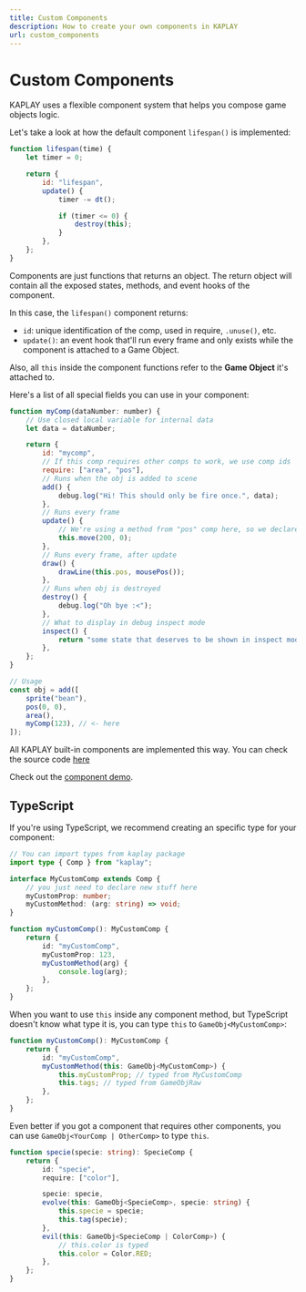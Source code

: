 ```yaml
---
title: Custom Components
description: How to create your own components in KAPLAY
url: custom_components
---
```


# Custom Components

KAPLAY uses a flexible component system that helps you compose game objects
logic.

Let's take a look at how the default component `lifespan()` is implemented:

```js
function lifespan(time) {
    let timer = 0;

    return {
        id: "lifespan",
        update() {
            timer -= dt();

            if (timer <= 0) {
                destroy(this);
            }
        },
    };
}
```

Components are just functions that returns an object. The return object will
contain all the exposed states, methods, and event hooks of the component.

In this case, the `lifespan()` component returns:

- `id`: unique identification of the comp, used in require, `.unuse()`, etc.
- `update()`: an event hook that'll run every frame and only exists while the
  component is attached to a Game Object.

Also, all `this` inside the component functions refer to the **Game Object**
it's attached to.

Here's a list of all special fields you can use in your component:

```js
function myComp(dataNumber: number) {
    // Use closed local variable for internal data
    let data = dataNumber;

    return {
        id: "mycomp",
        // If this comp requires other comps to work, we use comp ids
        require: ["area", "pos"],
        // Runs when the obj is added to scene
        add() {
            debug.log("Hi! This should only be fire once.", data);
        },
        // Runs every frame
        update() {
            // We're using a method from "pos" comp here, so we declare require "pos" above
            this.move(200, 0);
        },
        // Runs every frame, after update
        draw() {
            drawLine(this.pos, mousePos());
        },
        // Runs when obj is destroyed
        destroy() {
            debug.log("Oh bye :<");
        },
        // What to display in debug inspect mode
        inspect() {
            return "some state that deserves to be shown in inspect mode";
        },
    };
}

// Usage
const obj = add([
    sprite("bean"),
    pos(0, 0),
    area(),
    myComp(123), // <- here
]);
```

All KAPLAY built-in components are implemented this way. You can check the
source code
[here](https://github.com/kaplayjs/kaplay/tree/master/src/ecs/components)

Check out the [component demo](https://play.kaplayjs.com/?example=component).

## TypeScript

If you're using TypeScript, we recommend creating an specific type for your
component:

```ts
// You can import types from kaplay package
import type { Comp } from "kaplay";

interface MyCustomComp extends Comp {
    // you just need to declare new stuff here
    myCustomProp: number;
    myCustomMethod: (arg: string) => void;
}

function myCustomComp(): MyCustomComp {
    return {
        id: "myCustomComp",
        myCustomProp: 123,
        myCustomMethod(arg) {
            console.log(arg);
        },
    };
}
```

When you want to use `this` inside any component method, but TypeScript doesn't
know what type it is, you can type `this` to `GameObj<MyCustomComp>`:

```ts
function myCustomComp(): MyCustomComp {
    return {
        id: "myCustomComp",
        myCustomMethod(this: GameObj<MyCustomComp>) {
            this.myCustomProp; // typed from MyCustomComp
            this.tags; // typed from GameObjRaw
        },
    };
}
```

Even better if you got a component that requires other components, you can use
`GameObj<YourComp | OtherComp>` to type `this`.

```ts
function specie(specie: string): SpecieComp {
    return {
        id: "specie",
        require: ["color"],

        specie: specie,
        evolve(this: GameObj<SpecieComp>, specie: string) {
            this.specie = specie;
            this.tag(specie);
        },
        evil(this: GameObj<SpecieComp | ColorComp>) {
            // this.color is typed
            this.color = Color.RED;
        },
    };
}
```
